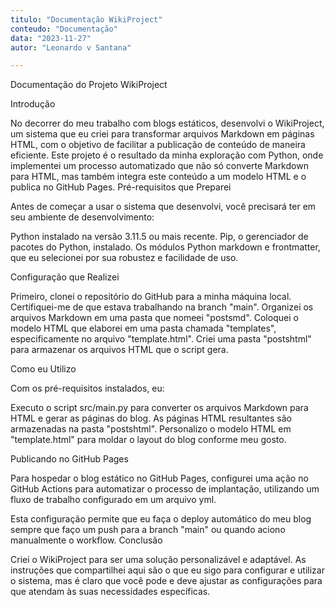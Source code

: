 ```yaml
---
titulo: "Documentação WikiProject"
conteudo: "Documentação"
data: "2023-11-27"
autor: "Leonardo v Santana"

---
```


Documentação do Projeto WikiProject

Introdução

No decorrer do meu trabalho com blogs estáticos, desenvolvi o WikiProject, um sistema que eu criei para transformar arquivos Markdown em páginas HTML, com o objetivo de facilitar a publicação de conteúdo de maneira eficiente. Este projeto é o resultado da minha exploração com Python, onde implementei um processo automatizado que não só converte Markdown para HTML, mas também integra este conteúdo a um modelo HTML e o publica no GitHub Pages.
Pré-requisitos que Preparei

Antes de começar a usar o sistema que desenvolvi, você precisará ter em seu ambiente de desenvolvimento:

Python instalado na versão 3.11.5 ou mais recente.
Pip, o gerenciador de pacotes do Python, instalado.
Os módulos Python markdown e frontmatter, que eu selecionei por sua robustez e facilidade de uso.

Configuração que Realizei

Primeiro, clonei o repositório do GitHub para a minha máquina local.
Certifiquei-me de que estava trabalhando na branch "main".
Organizei os arquivos Markdown em uma pasta que nomeei "postsmd".
Coloquei o modelo HTML que elaborei em uma pasta chamada "templates", especificamente no arquivo "template.html".
Criei uma pasta "postshtml" para armazenar os arquivos HTML que o script gera.

Como eu Utilizo

Com os pré-requisitos instalados, eu:

Executo o script src/main.py para converter os arquivos Markdown para HTML e gerar as páginas do blog.
As páginas HTML resultantes são armazenadas na pasta "postshtml".
Personalizo o modelo HTML em "template.html" para moldar o layout do blog conforme meu gosto.

Publicando no GitHub Pages

Para hospedar o blog estático no GitHub Pages, configurei uma ação no GitHub Actions para automatizar o processo de implantação, utilizando um fluxo de trabalho configurado em um arquivo yml.

Esta configuração permite que eu faça o deploy automático do meu blog sempre que faço um push para a branch "main" ou quando aciono manualmente o workflow.
Conclusão

Criei o WikiProject para ser uma solução personalizável e adaptável. As instruções que compartilhei aqui são o que eu sigo para configurar e utilizar o sistema, mas é claro que você pode e deve ajustar as configurações para que atendam às suas necessidades específicas. 



